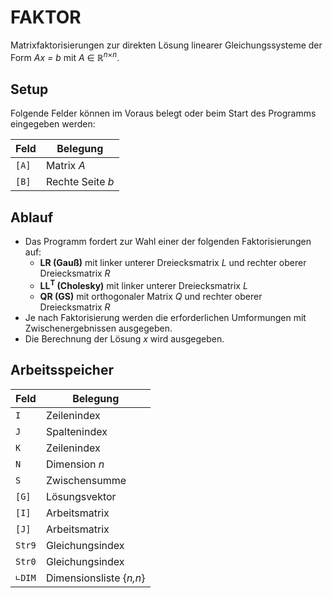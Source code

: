 # FAKTOR
Matrixfaktorisierungen zur direkten Lösung linearer Gleichungssysteme der Form *Ax = b* mit *A* &in; &reals;<sup>*n*&times;*n*</sup>.


## Setup
Folgende Felder können im Voraus belegt oder beim Start des Programms eingegeben werden:

Feld  | Belegung
----- | --------
`[A]` | Matrix *A*
`[B]` | Rechte Seite *b*


## Ablauf
- Das Programm fordert zur Wahl einer der folgenden Faktorisierungen auf:
  - **LR (Gauß)** mit linker unterer Dreiecksmatrix *L* und rechter oberer Dreiecksmatrix *R*
  - **LL<sup>T</sup> (Cholesky)** mit linker unterer Dreiecksmatrix *L*
  - **QR (GS)** mit orthogonaler Matrix *Q* und rechter oberer Dreiecksmatrix *R*
- Je nach Faktorisierung werden die erforderlichen Umformungen mit Zwischenergebnissen ausgegeben.
- Die Berechnung der Lösung *x* wird ausgegeben.


## Arbeitsspeicher
Feld   | Belegung
------ | -------
`I`    | Zeilenindex
`J`    | Spaltenindex
`K`    | Zeilenindex
`N`    | Dimension *n*
`S`    | Zwischensumme
`[G]`  | Lösungsvektor
`[I]`  | Arbeitsmatrix
`[J]`  | Arbeitsmatrix
`Str9` | Gleichungsindex
`Str0` | Gleichungsindex
`∟DIM` | Dimensionsliste {*n,n*}
